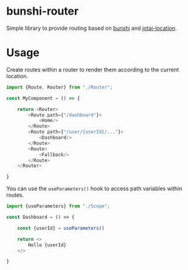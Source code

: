 # bunshi-router

Simple library to provide routing based on [bunshi](https://www.bunshi.org/) and [jotai-location](https://github.com/jotaijs/jotai-location).

# Usage

Create routes within a router to render them according to the current location.

```typescript jsx
import {Route, Router} from "./Router";

const MyComponent = () => {

    return <Router>
        <Route path={"/dashboard"}>
            <Home/>
        </Route>
        <Route path={"/user/{userId}/..."}>
            <Dashboard/>
        </Route>
        <Route>
            <Fallback/>
        </Route>
    </Router>

}

```

You can use the `useParameters()` hook to access path variables within routes.

````typescript jsx
import {useParameters} from "./Scope";

const Dashboard = () => {

    const {userId} = useParameters()

    return <>
        Hello {userId}
    </>

}
````
